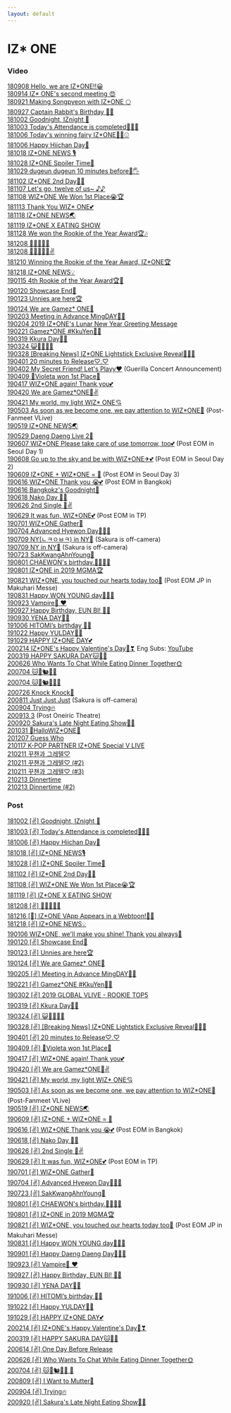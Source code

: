```yaml
---
layout: default
---
```

<h1>IZ* ONE</h1>

<h3>Video</h3>
  <a target="_blank" href="https://www.vlive.tv/video/88099">180908 Hello, we are IZ*ONE!!😀</a><br>
  <a target="_blank" href="https://www.vlive.tv/video/89022">180914 IZ* ONE's second meeting 😍</a><br>
  <a target="_blank" href="https://www.vlive.tv/video/90003">180921 Making Songpyeon with IZ*ONE 🌕</a><br>
  <a target="_blank" href="https://www.vlive.tv/video/90638">180927 Captain Rabbit's Birthday 🐰🎂</a><br>
  <a target="_blank" href="https://www.vlive.tv/video/92085">181002 Goodnight, IZnight 🌙</a><br>
  <a target="_blank" href="https://www.vlive.tv/video/92128">181003 Today's Attendance is completed🙋‍♀️💕</a><br>
  <a target="_blank" href="https://www.vlive.tv/video/92604">181006 Today's winning fairy IZ*ONE🧚‍♀️⚾️</a><br>
  <a target="_blank" href="https://www.vlive.tv/video/92635">181006 Happy Hiichan Day🍓</a><br>
  <a target="_blank" href="https://www.vlive.tv/video/94535">181018 IZ*ONE NEWS 🎙</a><br>
  <a target="_blank" href="https://www.vlive.tv/video/95977">181028 IZ*ONE Spoiler Time🤔</a><br>
  <a target="_blank" href="https://www.vlive.tv/video/96158">181029 dugeun dugeun 10 minutes before🙈🖐	</a><br>
  <a target="_blank" href="https://www.vlive.tv/video/97083">181102 IZ*ONE 2nd Day🙈🙉</a><br>
  <a target="_blank" href="https://www.vlive.tv/video/97842">181107 Let's go, twelve of us~ ♪♪	</a><br>
  <a target="_blank" href="https://www.vlive.tv/video/98031">181108 WIZ*ONE We Won 1st Place😭🏆</a><br>
  <a target="_blank" href="https://www.vlive.tv/video/98909">181113 Thank You WIZ* ONE💕</a><br>
  <a target="_blank" href="https://www.vlive.tv/video/99713">181118 IZ*ONE NEWS🌏</a><br>
  <a target="_blank" href="https://www.vlive.tv/video/99363">181119 IZ*ONE X EATING SHOW</a><br>
  <a target="_blank" href="https://www.vlive.tv/video/101447">181128 We won the Rookie of the Year Award🏆🎶</a><br>
  <a target="_blank" href="https://www.vlive.tv/video/103136">181208 🧀🌭🍠🐡🍊</a><br>
  <a target="_blank" href="https://www.vlive.tv/video/103138">181208 🧀🌭🍠🐡🍊✌</a><br>
  <a target="_blank" href="https://www.vlive.tv/video/103421">181210 Winning the Rookie of the Year Award, IZ*ONE🏆</a><br>
  <a target="_blank" href="https://www.vlive.tv/video/104790">181218 IZ*ONE NEWS💡</a><br>
  <a target="_blank" href="https://www.vlive.tv/video/109113">190115 4th Rookie of the Year Award🏆💖</a><br>
  <a target="_blank" href="https://www.vlive.tv/video/109777">190120 Showcase End🌟</a><br>
  <a target="_blank" href="https://www.vlive.tv/video/110320">190123 Unnies are here🏆</a><br>
  <a target="_blank" href="https://www.vlive.tv/video/124730">190124 We are Gamez* ONE🎯</a><br>
  <a target="_blank" href="https://www.vlive.tv/video/111942">190203 Meeting in Advance MingDAY🎂💖</a><br>
  <a target="_blank" href="https://www.vlive.tv/video/111472">190204 2019 IZ*ONE's Lunar New Year Greeting Message</a><br>
  <a target="_blank" href="https://www.vlive.tv/video/114209">190221 Gamez*ONE #KkuYen🌸🐤</a><br>
  <a target="_blank" href="https://www.vlive.tv/video/119166">190319 Kkura Day🌸🎂</a><br>
  <a target="_blank" href="https://www.vlive.tv/video/120001">190324 😺🧚🏼‍♂️🐶</a><br>
  <a target="_blank" href="https://www.vlive.tv/video/120789">190328 [Breaking News] IZ*ONE Lightstick Exclusive Reveal🧙🏼‍♀️</a><br>
  <a target="_blank" href="https://www.vlive.tv/video/121320">190401 20 minutes to Release♡.♡</a><br>
  <a target="_blank" href="https://www.vlive.tv/video/121399">190402 My Secret Friend! Let's Playy❤️</a> (Guerilla Concert Announcement)<br>
  <a target="_blank" href="https://www.vlive.tv/video/122757">190409 💐Violeta won 1st Place💐</a><br>
  <a target="_blank" href="https://www.vlive.tv/video/124153">190417 WIZ*ONE again! Thank you💕</a><br>
  <a target="_blank" href="https://www.vlive.tv/video/124730">190420 We are Gamez*ONE🎯✌️</a><br>
  <a target="_blank" href="https://www.vlive.tv/video/124811">190421 My world, my light WIZ* ONE💘</a><br>
  <a target="_blank" href="https://www.vlive.tv/video/127231">190503 As soon as we become one, we pay attention to WIZ*ONE🙌</a> (Post-Fanmeet VLive)<br>
  <a target="_blank" href="https://www.vlive.tv/video/129839">190519 IZ*ONE NEWS🌏</a><br>
  <a target="_blank" href="https://www.vlive.tv/video/131687">190529 Daeng Daeng Live 2🐶</a><br>
  <a target="_blank" href="https://www.vlive.tv/video/133338">190607 WIZ*ONE Please take care of use tomorrow, too💕</a> (Post EOM in Seoul Day 1)<br>
  <a target="_blank" href="https://www.vlive.tv/video/133422">190608 Go up to the sky and be with WIZ*ONE✈💕</a> (Post EOM in Seoul Day 2)<br>
  <a target="_blank" href="https://www.vlive.tv/video/133499">190609 IZ*ONE + WIZ*ONE = 💖</a> (Post EOM in Seoul Day 3)<br>
  <a target="_blank" href="https://www.vlive.tv/video/134734">190616 WIZ*ONE Thank you 😭💕</a> (Post EOM in Bangkok)<br>
  <a target="_blank" href="https://www.youtube.com/watch?v=pU0KLuXe-v8">190616 Bangkokz's Goodnight🌙</a><br>
  <a target="_blank" href="https://www.vlive.tv/video/135042">190618 Nako Day 🐣🎉</a><br>
  <a target="_blank" href="https://www.vlive.tv/video/136611">190626 2nd Single 🥳✌</a><br>
  <a target="_blank" href="https://www.vlive.tv/video/137275">190629 It was fun, WIZ*ONE💕</a> (Post EOM in TP)<br>
  <a target="_blank" href="https://channels.vlive.tv/C1B7AF/celeb/0.11357739?boardId=1977">190701 WIZ*ONE Gather🌟</a><br>
  <a target="_blank" href="https://www.vlive.tv/video/138164">190704 Advanced Hyewon Day🐹💕🎂</a><br>
  <a target="_blank" href="https://www.vlive.tv/video/138855">190709 NY(ㄴㅋㅇㅂㅋ) in NY🗽</a> (Sakura is off-camera)<br>
  <a target="_blank" href="https://www.vlive.tv/video/138859">190709 NY in NY🗽</a> (Sakura is off-camera)<br>
  <a target="_blank" href="https://www.vlive.tv/video/141049">190723 SakKwangAhnYoung👋</a><br>
  <a target="_blank" href="https://www.vlive.tv/video/142664">190801 CHAEWON's birthday.🧚‍♂️🎂💖</a><br>
  <a target="_blank" href="https://www.vlive.tv/video/142735">190801 IZ*ONE in 2019 MGMA🏆</a><br>
  <a target="_blank" href="https://www.vlive.tv/video/145687">190821 WIZ*ONE, you touched our hearts today too💓</a> (Post EOM JP in Makuhari Messe)<br>
  <a target="_blank" href="https://www.vlive.tv/video/147467">190831 Happy WON YOUNG day🐰🎂💕</a><br>
  <a target="_blank" href="https://www.vlive.tv/video/151310">190923 Vampire🧛 ♥</a><br>
  <a target="_blank" href="https://www.vlive.tv/video/152294">190927 Happy Birthday, EUN BI! 🐰🎂</a><br>
  <a target="_blank" href="https://www.vlive.tv/video/152514">190930 YENA DAY🧁💛</a><br>
  <a target="_blank" href="https://www.vlive.tv/video/153784">191006 HITOMI’s birthday 🥳💕</a><br>
  <a target="_blank" href="https://www.vlive.tv/video/156492">191022 Happy YULDAY🐹🧡</a><br>
  <a target="_blank" href="https://www.vlive.tv/video/157697">191029 HAPPY IZ*ONE DAY💕</a><br>
  <a target="_blank" href="https://www.vlive.tv/video/175437">200214 IZ*ONE's Happy Valentine's Day🍫❣</a> Eng Subs: <a target="_blank" href="https://youtu.be/4aR1UqzxxcE">YouTube</a><br>
  <a target="_blank" href="https://www.vlive.tv/video/180892">200319 HAPPY SAKURA DAY🐱🌸🧁</a><br>
  <a target="_blank" href="https://www.vlive.tv/video/199715">200626 Who Wants To Chat While Eating Dinner Together🌞</a><br>
  <a target="_blank" href="https://www.vlive.tv/video/201159">200704 🐱🐹🐿🦋🍞</a><br>
  <a target="_blank" href="https://www.vlive.tv/video/201161">200704 🐱🐹🐿🦋🍞🐰</a><br>
  <a target="_blank" href="https://www.vlive.tv/video/204812">200726 Knock Knock🚪</a><br>
  <a target="_blank" href="https://www.vlive.tv/video/207521">200811 Just Just Just</a> (Sakura is off-camera)<br>
  <a target="_blank" href="https://www.vlive.tv/video/211462">200904 Trying🔥</a><br>
  <a target="_blank" href="https://www.vlive.tv/video/212797">200913 3</a> (Post Oneiric Theatre)<br>
  <a target="_blank" href="https://www.vlive.tv/video/213977">200920 Sakura's Late Night Eating Show🌸🌙</a><br>
  <a target="_blank" href="https://www.vlive.tv/post/1-19686295">201031 👻HalloWIZ*ONE🎃</a><br>
  <a target="_blank" href="https://www.vlive.tv/post/1-20287585">201207 Guess Who</a><br>
  <a target="_blank" href="https://www.vlive.tv/post/0-20748683">210117 K-POP PARTNER IZ*ONE Special V LIVE</a><br>
  <a target="_blank" href="https://www.vlive.tv/post/1-21251656">210211 꾸챈과 그레텔♡</a><br>
  <a target="_blank" href="https://www.vlive.tv/post/1-21252198">210211 꾸챈과 그레텔♡ (#2)</a><br>
  <a target="_blank" href="https://www.vlive.tv/post/1-21252255">210211 꾸챈과 그레텔♡ (#3)</a><br>
  <a target="_blank" href="https://www.vlive.tv/post/0-21273684">210213 Dinnertime</a><br>
  <a target="_blank" href="https://www.vlive.tv/post/0-21273784">210213 Dinnertime (#2)</a><br>
 
  

<h3>Post</h3>
  <a target="_blank" href="https://channels.vlive.tv/C1B7AF/celeb/0.8495269">181002 [✌️] Goodnight, IZnight 🌙</a><br>
  <a target="_blank" href="https://channels.vlive.tv/C1B7AF/celeb/0.8502731">181003 [✌️] Today's Attendance is completed🙋‍♀️💕</a><br>
  <a target="_blank" href="https://channels.vlive.tv/C1B7AF/celeb/0.8541830">181006 [✌️] Happy Hiichan Day🍓</a><br>
  <a target="_blank" href="https://channels.vlive.tv/C1B7AF/celeb/1.8707771">181018 [✌️] IZ*ONE NEWS🎙</a><br>
  <a target="_blank" href="https://channels.vlive.tv/C1B7AF/celeb/1.8827877">181028 [✌️] IZ*ONE Spoiler Time🤔</a><br>
  <a target="_blank" href="https://channels.vlive.tv/C1B7AF/celeb/1.8882714">181102 [✌️] IZ*ONE 2nd Day🙈🙉</a><br>
  <a target="_blank" href="https://channels.vlive.tv/C1B7AF/celeb/1.8942498">181108 [✌️] WIZ*ONE We Won 1st Place😭🏆</a><br>
  <a target="_blank" href="https://channels.vlive.tv/C1B7AF/celeb/1.9053564">181119 [✌️] IZ*ONE X EATING SHOW</a><br>
  <a target="_blank" href="https://channels.vlive.tv/C1B7AF/celeb/1.9243421">181208 [✌️] 🧀🌭🍠🐡🍊</a><br>
  <a target="_blank" href="https://channels.vlive.tv/C1B7AF/celeb/1.9331489">181216 [🙌] IZ*ONE VApp Appears in a Webtoon!👏🏻</a><br>
  <a target="_blank" href="https://channels.vlive.tv/C1B7AF/celeb/1.9355501">181218 [✌️] IZ*ONE NEWS💡</a><br>
  <a target="_blank" href="https://channels.vlive.tv/C1B7AF/celeb/1.9653941">190106 WIZ*ONE, we'll make you shine! Thank you always💖</a><br>
  <a target="_blank" href="https://channels.vlive.tv/C1B7AF/celeb/0.9845778">190120 [✌️] Showcase End🌟</a><br>
  <a target="_blank" href="https://channels.vlive.tv/C1B7AF/celeb/1.9901626">190123 [✌️] Unnies are here🏆</a><br>
  <a target="_blank" href="https://channels.vlive.tv/C1B7AF/celeb/1.9912475">190124 [✌️] We are Gamez* ONE🎯</a><br>
  <a target="_blank" href="https://channels.vlive.tv/C1B7AF/celeb/1.10069667">190205 [✌️] Meeting in Advance MingDAY🎂💖</a><br>
  <a target="_blank" href="https://channels.vlive.tv/C1B7AF/celeb/1.10237543">190221 [✌️] Gamez*ONE #KkuYen🌸🐤</a><br>
  <a target="_blank" href="https://channels.vlive.tv/C1B7AF/celeb/1.10313479">190302 [✌️] 2019 GLOBAL VLIVE - ROOKIE TOP5 <re:memVer party></a><br>
  <a target="_blank" href="https://channels.vlive.tv/C1B7AF/celeb/1.10481445">190319 [✌️] Kkura Day🌸🎂</a><br>
  <a target="_blank" href="https://channels.vlive.tv/C1B7AF/celeb/1.10520590">190324 [✌️] 😺🧚🏼‍♂️🐶</a><br>
  <a target="_blank" href="https://channels.vlive.tv/C1B7AF/celeb/1.10557681">190328 [✌️] [Breaking News] IZ*ONE Lightstick Exclusive Reveal🧙🏼‍♀️</a><br>
  <a target="_blank" href="https://channels.vlive.tv/C1B7AF/celeb/1.10591756">190401 [✌️] 20 minutes to Release♡.♡</a><br>
  <a target="_blank" href="https://channels.vlive.tv/C1B7AF/celeb/0.10660127">190409 [✌️] 💐Violeta won 1st Place💐</a><br>
  <a target="_blank" href="https://channels.vlive.tv/C1B7AF/celeb/0.10739712">190417 [✌️] WIZ*ONE again! Thank you💕</a><br>
  <a target="_blank" href="https://channels.vlive.tv/C1B7AF/celeb/1.10771489">190420 [✌️] We are Gamez*ONE🎯✌️</a><br>
  <a target="_blank" href="https://channels.vlive.tv/C1B7AF/celeb/0.10779402">190421 [✌️] My world, my light WIZ* ONE💘</a><br>
  <a target="_blank" href="https://channels.vlive.tv/C1B7AF/celeb/1.10897560">190503 [✌️] As soon as we become one, we pay attention to WIZ*ONE🙌</a> (Post-Fanmeet VLive)<br>
  <a target="_blank" href="https://channels.vlive.tv/C1B7AF/celeb/0.11025000">190519 [✌️] IZ*ONE NEWS🌏</a><br>
  <a target="_blank" href="https://channels.vlive.tv/C1B7AF/celeb/1.11200394">190609 [✌️] IZ*ONE + WIZ*ONE = 💖</a><br>
  <a target="_blank" href="https://channels.vlive.tv/C1B7AF/celeb/0.11252686">190616 [✌️] WIZ*ONE Thank you 😭💕</a> (Post EOM in Bangkok)<br>
  <a target="_blank" href="https://channels.vlive.tv/C1B7AF/celeb/0.11266009">190618 [✌️] Nako Day 🐣🎉</a><br>
  <a target="_blank" href="https://channels.vlive.tv/C1B7AF/celeb/1.11331558">190626 [✌️] 2nd Single 🥳✌</a><br>
  <a target="_blank" href="https://channels.vlive.tv/C1B7AF/celeb/0.11344905">190629 [✌️] It was fun, WIZ*ONE💕</a> (Post EOM in TP)<br>
  <a target="_blank" href="https://channels.vlive.tv/C1B7AF/celeb/0.11357739">190701 [✌️] WIZ*ONE Gather🌟</a><br>
  <a target="_blank" href="https://channels.vlive.tv/C1B7AF/celeb/0.11378839">190704 [✌️] Advanced Hyewon Day🐹💕🎂</a><br>
  <a target="_blank" href="https://channels.vlive.tv/C1B7AF/celeb/0.11503156">190723 [✌️] SakKwangAhnYoung👋</a><br>
  <a target="_blank" href="https://channels.vlive.tv/C1B7AF/celeb/0.11565285">190801 [✌️] CHAEWON's birthday.🧚‍♂️🎂💖</a><br>
  <a target="_blank" href="https://channels.vlive.tv/C1B7AF/celeb/1.11574740">190801 [✌️] IZ*ONE in 2019 MGMA🏆</a><br>
  <a target="_blank" href="https://channels.vlive.tv/C1B7AF/celeb/1.11720703">190821 [✌️] WIZ*ONE, you touched our hearts today too💓</a> (Post EOM JP in Makuhari Messe)<br>
  <a target="_blank" href="https://channels.vlive.tv/C1B7AF/celeb/1.11780025">190831 [✌️] Happy WON YOUNG day🐰🎂💕</a><br>
  <a target="_blank" href="https://channels.vlive.tv/C1B7AF/celeb/1.11793941">190901 [✌️] Happy Daeng Daeng Day🐶🎂🎉</a><br>
  <a target="_blank" href="https://channels.vlive.tv/C1B7AF/celeb/1.11920129">190923 [✌️] Vampire🧛 ♥</a><br>
  <a target="_blank" href="https://channels.vlive.tv/C1B7AF/celeb/1.11941946">190927 [✌️] Happy Birthday, EUN BI! 🐰🎂</a><br>
  <a target="_blank" href="https://channels.vlive.tv/C1B7AF/celeb/0.11949001">190930 [✌️] YENA DAY🧁💛</a><br>
  <a target="_blank" href="https://channels.vlive.tv/C1B7AF/celeb/1.11990407">191006 [✌️] HITOMI’s birthday 🥳💕</a><br>
  <a target="_blank" href="https://channels.vlive.tv/C1B7AF/celeb/1.12077803">191022 [✌️] Happy YULDAY🐹🧡</a><br>
  <a target="_blank" href="https://channels.vlive.tv/C1B7AF/celeb/1.12124194">191029 [✌️] HAPPY IZ*ONE DAY💕</a><br>
  <a target="_blank" href="https://channels.vlive.tv/C1B7AF/celeb/0.12761243">200214 [✌️] IZ*ONE's Happy Valentine's Day🍫❣</a><br>
  <a target="_blank" href="https://channels.vlive.tv/C1B7AF/celeb/0.13206234">200319 [✌️] HAPPY SAKURA DAY🐱🌸🧁</a><br>
  <a target="_blank" href="https://channels.vlive.tv/C1B7AF/celeb/1.14947948">200614 [✌] One Day Before Release</a><br>
  <a target="_blank" href="https://channels.vlive.tv/C1B7AF/celeb/1.15223825">200626 [✌] Who Wants To Chat While Eating Dinner Together🌞</a><br>
  <a target="_blank" href="https://channels.vlive.tv/C1B7AF/celeb/1.15420499">200704 [✌] 🐱🐹🐿🦋🍞 🐰</a><br>
  <a target="_blank" href="https://channels.vlive.tv/C1B7AF/celeb/1.16375464">200809 [✌] I Want to Mutter🍊</a><br>
  <a target="_blank" href="https://channels.vlive.tv/C1B7AF/celeb/1.17368909">200904 [✌] Trying🔥</a><br>
  <a target="_blank" href="https://channels.vlive.tv/C1B7AF/celeb/0.18052642">200920 [✌] Sakura's Late Night Eating Show🌸🌙</a><br>
